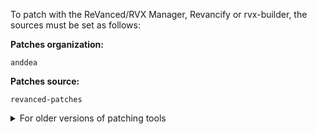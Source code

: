 To patch with the ReVanced/RVX Manager, Revancify or rvx-builder, the sources must be set as follows:

**Patches organization:**
```
anddea
```

**Patches source:**
```
revanced-patches
```

<details><summary>For older versions of patching tools</summary>
<br>

**Integrations organization:**
```
anddea
```

**Integrations source:**
```
revanced-integrations
```

<details>
<summary><strong>Screenshot</strong></summary>
<br>
<img src="https://github.com/user-attachments/assets/69a0e32f-76af-4dae-bc46-7dce35192f9d" alt="source_example" width="500"/>
</details>

</details>